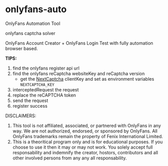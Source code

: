 # onlyfans-auto

OnlyFans Automation Tool

onlyfans captcha solver

OnlyFans Account Creator + OnlyFans Login Test with fully automation browser based.

**TIPS:**

1. find the onlyfans register api url
2. find the onlyfans reCaptcha websiteKey and reCaptcha version
   - get the [NextCaptcha](https://dashboard.nextcaptcha.com/) clientKey and set as environment variables `NEXTCAPTCHA_KEY`
3. interceptedRequest the request
4. replace the reCAPTCHA token
5. send the request
6. register success

DISCLAIMERS:
1. This tool is not affiliated, associated, or partnered with OnlyFans in any way. We are not authorized, endorsed, or sponsored by OnlyFans. All OnlyFans trademarks remain the property of Fenix International Limited.
2. This is a theoritical program only and is for educational purposes. If you choose to use it then it may or may not work. You solely accept full responsability and indemnify the creator, hostors, contributors and all other involved persons from any any all responsability.
